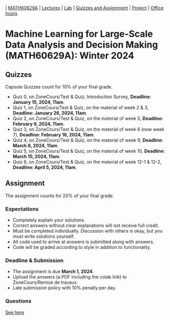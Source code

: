| [MATH60629A](main.md) | [Lectures](lectures.md) | [Lab](lab.md) | [Quizzes and Assignment](homework.md) | [Project](project.md) | [Office hours](office_hr.md)
# Machine Learning for Large-Scale Data Analysis and Decision Making (MATH60629A): Winter 2024

<!--Assignments count for 30% of your final grade. 
 Most of the assignments are graded with [gradescope](https://www.gradescope.ca/courses/9439). You need to create an account and add yourself to the course with the Entry Code: M3YG6B.-->

<!-- To access a guideline that will help you with submitting your homework on gradescope, please click [here](https://gradescope-static-assets.s3-us-west-2.amazonaws.com/help/submitting_hw_guide.pdf).-->

## Quizzes 
Capsule Quizzes count for 10% of your final grade.
- Quiz 0, on ZoneCours/Test & Quiz, Introduction Survey, **Deadline: January 15, 2024, 11am**.
- Quiz 1, on ZoneCours/Test & Quiz,  on the material of week 2 & 3, **Deadline: January 26, 2024, 11am**.
- Quiz 2, on ZoneCours/Test & Quiz, on the material of week 5, **Deadline: February 9, 2024, 11am**.
- Quiz 3, on ZoneCours/Test & Quiz, on the material of week 6 (now week 7), **Deadline: February 16, 2024, 11am**.
- Quiz 4, on ZoneCours/Test & Quiz, on the material of week 9, **Deadline: March 8, 2024, 11am**.  
- Quiz 5, on ZoneCours/Test & Quiz, on the material of week 10, **Deadline: March 15, 2024, 11am**.  
- Quiz 6, on ZoneCours/Test & Quiz, on the material of week 12-1 & 12-2, **Deadline: April 5, 2024, 11am**. 

## Assignment
The assignment counts for 20% of your final grade.

### Expectations
- Completely explain your solutions. 
- Correct answers without clear explanations will not receive full credit.
- Must be completed individually. Discussion with others is okay, but you must write solutions yourself.
- All code used to arrive at answers is submitted along with answers.
- Code will be graded according to style in addition to functionality.

### Deadline & Submission
- The assignment is due **March 1, 2024**.
- Upload the answers (a PDF including the colab link) to ZoneCours/Remise de travaux.
- Late submission policy with 10% penalty per day.

### Questions
[See here](https://colab.research.google.com/github/denafiroozi/Machine-Learning-I/blob/master/ML_I_Assignment_W24.ipynb)








